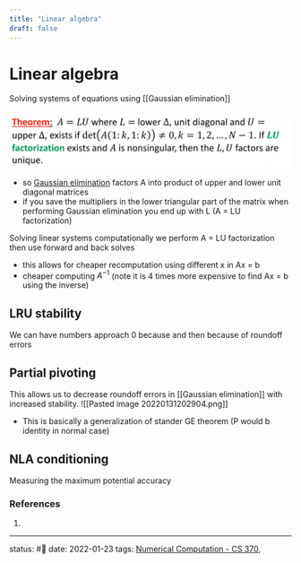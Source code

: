 ```yaml
---
title: "Linear algebra"
draft: false
---
```

# Linear algebra
Solving systems of equations using [[Gaussian elimination]]


![](Assets/Pasted%20image%2020220123215417.png)
- so [Gaussian elimination](Gaussian%20elimination) factors A into product of upper and lower unit diagonal matrices
- if you save the multipliers in the lower triangular part of the matrix when performing Gaussian elimination you end up with L (A = LU factorization)

Solving linear systems computationally we perform A = LU factorization then use forward and back solves
- this allows for cheaper recomputation using different x in Ax = b
- cheaper computing $A^{-1}$ (note it is 4 times more expensive to find Ax = b using the inverse)

## LRU stability
We can have numbers approach 0 because and then because of roundoff errors 

## Partial pivoting
This allows us to decrease roundoff errors in [[Gaussian elimination]] with increased stability.
![[Pasted image 20220131202904.png]]
- This is basically a generalization of stander GE theorem (P would b identity in normal case)

## NLA conditioning
Measuring the maximum potential accuracy

### References
1. 

---
status: #🌱 
date: 2022-01-23
tags: [Numerical Computation - CS 370](Zettelkasten/Numerical%20Computation%20-%20CS%20370.md), 